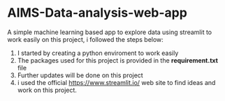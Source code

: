 # AIMS-Data-analysis-web-app
A simple machine learning based app to explore data using streamlit
to work easily on this project, i followed the steps below:
1. I started by creating a python enviroment to work easily
2. The packages used for this project is provided in the **requirement.txt** file
3. Further updates will be done on this project
4. i used the official https://www.streamlit.io/ web site to find ideas and work on this project.
